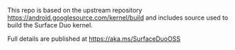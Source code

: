 This repo is based on the upstream repository https://android.googlesource.com/kernel/build and includes source used to build the Surface Duo kernel.

Full details are published at https://aka.ms/SurfaceDuoOSS